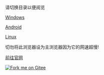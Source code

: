 请切换目录以便阅览

[Windows](https://gitee.com/yao2019ss/install_torbrowser/tree/master/windows)

[Android](https://gitee.com/yao2019ss/install_torbrowser/tree/master/android)

[Linux](https://gitee.com/yao2019ss/install_torbrowser/tree/master/linux)

切勿将此浏览器设为主浏览器因为它的网速超慢!

[前往官网](http://tor.zilog.es/zh-CN/)

<a href='https://gitee.com/yao2019ss/install_torbrowser'><img src='https://gitee.com/yao2019ss/install_torbrowser/widgets/widget_2.svg' alt='Fork me on Gitee'></img></a>
